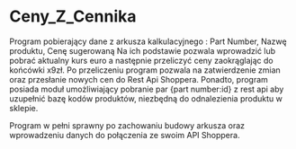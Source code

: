 # Ceny_Z_Cennika
Program pobierający dane z arkusza kalkulacyjnego :
Part Number,
Nazwę produktu,
Cenę sugerowaną
Na ich podstawie pozwala wprowadzić lub pobrać aktualny kurs euro a następnie przeliczyć ceny zaokrąglając do końcówki x9zł.
Po przeliczeniu program pozwala na zatwierdzenie zmian oraz przesłanie nowych cen do Rest Api Shoppera.
Ponadto, program posiada moduł umożliwiający pobranie par {part number:id} z rest api aby uzupełnić bazę kodów produktów, niezbędną do odnalezienia produktu w sklepie.

Program w pełni sprawny po zachowaniu budowy arkusza oraz wprowadzeniu danych do połączenia ze swoim API Shoppera.